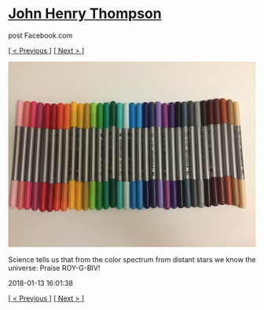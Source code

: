 # [John Henry Thompson](../README.md)
post Facebook.com

[[ < Previous ]](2018-01-14-1.md) [[ Next > ]](2018-01-13-2.md)

[![](../media/2018-01-13/Timeline-Photos-Science-tells-us-that-from-the-color-spectrum-fr.jpg)](../README.md)

Science tells us that from the color spectrum from distant stars we know the universe: Praise ROY-G-BIV!

2018-01-13 16:01:38

[[ < Previous ]](2018-01-14-1.md) [[ Next > ]](2018-01-13-2.md)
